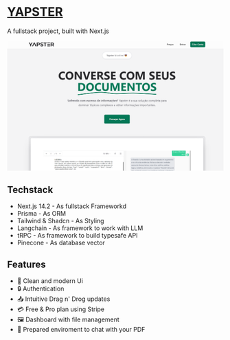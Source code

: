 # [YAPSTER](https://yapster.com.br)

A fullstack project, built with Next.js

[![alt text](/public/screeenshot.png)](https://www.yapster.com.br)

## Techstack

- Next.js 14.2 - As fullstack Frameworkd
- Prisma - As ORM
- Tailwind & Shadcn - As Styling
- Langchain - As framework to work with LLM
- tRPC - As framework to build typesafe API
- Pinecone - As database vector

## Features

- 🎨 Clean and modern Ui
- 🔒 Authentication
- 📤 Intuitive Drag n' Drog updates
- 💳 Free & Pro plan using Stripe
- 🖼️ Dashboard with file management
- 💭 Prepared enviroment to chat with your PDF
